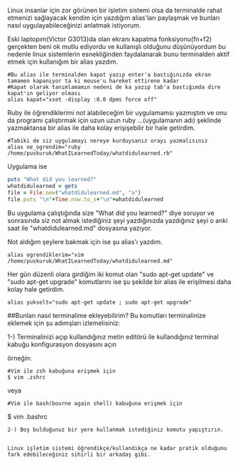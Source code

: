 Linux insanlar için zor görünen bir işletim sistemi olsa da terminalde rahat etmenizi sağlayacak kendim için yazdığım alias'ları paylaşmak ve bunları nasıl uygulayabileceğinizi anlatmak istiyorum.

Eski laptopım(Victor G3013)da olan ekranı kapatma fonksiyonu(fn+f2) gerçekten beni ok mutlu ediyordu ve kullanışlı olduğunu düşünüyordum bu nedenle linux sistemlerin esnekliğinden faydalanarak bunu terminalden aktif etmek için kullanığım bir alias yazdım.
```
#Bu alias ile terminalden kapat yazıp enter'a bastığınızda ekran tamamen kapanıyor ta ki mouse'u hareket ettirene kadar
#Kapat olarak tanımlamamın nedeni de ka yazıp tab'a bastığımda dire kapat'ın geliyor olması
alias kapat="xset -display :0.0 dpms force off"
```

Ruby ile öğrendiklerimi not alabileceğim bir uygulamamsı yazmıştım ve onu da programı çalıştırmak için uzun uzun ruby ...(uygulamanın adı) şeklinde yazmaktansa bir alias ile daha kolay erişişebilir bir hale getirdim.

```
#Tabiki de siz uygulamayı nereye kurduysanız orayı yazmalısınız
alias ne_ogrendim="ruby /home/puskuruk/WhatILearnedToday/whatdidulearned.rb"
```

Uygulama ise
```ruby
puts "What did you learned?"
whatdidulearned = gets
file = File.new("whatdidulearned.md", "a")
file.puts "\n"+Time.now.to_s+"\n"+whatdidulearned
```

Bu uygulama çalıştığında size "What did you learned?" diye soruyor ve sonrasında siz not almak istediğiniz şeyi yazdığınızda yazdığınız şeyi o anki saat ile "whatdidulearned.md" dosyasına yazıyor.

Not aldığım şeylere bakmak için ise şu alias'ı yazdım.

```
alias ogrendiklerim="vim /home/puskuruk/WhatILearnedToday/whatdidulearned.md"
```

Her gün düzenli olara girdiğim iki komut olan "sudo apt-get update" ve "sudo apt-get upgrade" komutlarını ise şu şekilde bir alias ile erişilmesi daha kolay hale getirdim.

```
alias yukselt="sudo apt-get update ; sudo apt-get upgrade"
```

##Bunları nasıl terminalime ekleyebilirim?
Bu komutları terminalinize eklemek için şu adımşları izlemelisiniz:

1-) Terminalinizi açıp kullandığınız metin editörü ile kullandığınız terminal kabuğu konfigurasyon dosyasını açın

örneğin:

```
#Vim ile zsh kabuğuna erişmek için
$ vim .zshrc
```
veya

```
#Vim ile bash(bourne again shell) kabuğuna erişmek için
```
$ vim .bashrc
```
2-) Boş bulduğunuz bir yere kullanmak istediğiniz komutu yapıştırın.


Linux işletim sistemi öğrendikçe/kullandıkça ne kadar pratik olduğunu fark edebileceğiniz sihirli bir arkadaş gibi.
